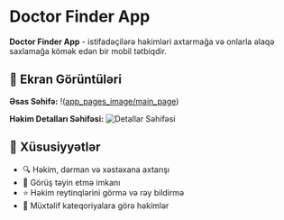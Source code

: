 # Doctor Finder App

**Doctor Finder App** - istifadəçilərə həkimləri axtarmağa və onlarla əlaqə saxlamağa kömək edən bir mobil tətbiqdir.

## 📱 Ekran Görüntüləri

**Əsas Səhifə:**
!([app_pages_image/main_page](https://github.com/rubabahajiyeva/DoctorApp/issues/1#issue-2885387297))

**Həkim Detalları Səhifəsi:**
![Detallar Səhifəsi](details_page.png)

## 🚀 Xüsusiyyətlər
- 🔍 Həkim, dərman və xəstəxana axtarışı
- 📅 Görüş təyin etmə imkanı
- ⭐ Həkim reytinqlərini görmə və rəy bildirmə
- 🏥 Müxtəlif kateqoriyalara görə həkimlər
